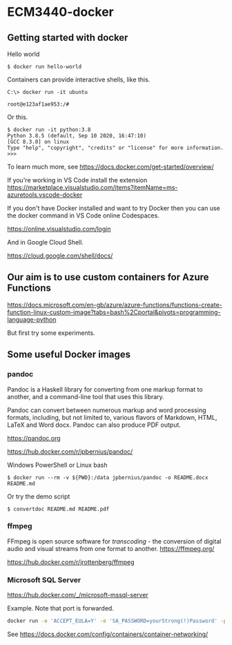 # ECM3440-docker

## Getting started with docker

Hello world

```shell
$ docker run hello-world
```

Containers can provide interactive shells, like this.

```shell
C:\> docker run -it ubuntu

root@e123af1ae953:/#
```

Or this.

```shell
$ docker run -it python:3.8
Python 3.8.5 (default, Sep 10 2020, 16:47:10) 
[GCC 8.3.0] on linux
Type "help", "copyright", "credits" or "license" for more information.
>>>
```

To learn much more, see <https://docs.docker.com/get-started/overview/>

If you're working in VS Code install the extension <https://marketplace.visualstudio.com/items?itemName=ms-azuretools.vscode-docker>

If you don't have Docker installed and want to try Docker then you can use the docker command in VS Code online Codespaces. 

<https://online.visualstudio.com/login>

And in Google Cloud Shell.

<https://cloud.google.com/shell/docs/>


## Our aim is to use custom containers for Azure Functions

<https://docs.microsoft.com/en-gb/azure/azure-functions/functions-create-function-linux-custom-image?tabs=bash%2Cportal&pivots=programming-language-python>

But first try some experiments.

## Some useful Docker images



### pandoc

Pandoc is a Haskell library for converting from one markup format to another, and a command-line tool that uses this library.

Pandoc can convert between numerous markup and word processing formats, including, but not limited to, various flavors of Markdown, HTML, LaTeX and Word docx. Pandoc can also produce PDF output.

<https://pandoc.org>

<https://hub.docker.com/r/jpbernius/pandoc/>

Windows PowerShell or Linux bash

```shell
$ docker run --rm -v ${PWD}:/data jpbernius/pandoc -o README.docx README.md
```

Or try the demo script

```shell
$ convertdoc README.md README.pdf
```


### ffmpeg

FFmpeg is open source software for *transcoding* - the conversion of digital audio and visual streams from one format to another. <https://ffmpeg.org/>

<https://hub.docker.com/r/jrottenberg/ffmpeg>

### Microsoft SQL Server

<https://hub.docker.com/_/microsoft-mssql-server>

Example. Note that port is forwarded.

```sh
docker run -e 'ACCEPT_EULA=Y' -e 'SA_PASSWORD=yourStrong(!)Password' -p 1433:1433 -d mcr.microsoft.com/mssql/server:2017-latest
```

See <https://docs.docker.com/config/containers/container-networking/>

